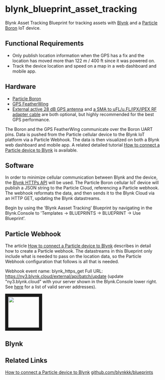 # blynk_blueprint_asset_tracking
Blynk Asset Tracking Blueprint for tracking assets with [Blynk](https://blynk.io) and a [Particle Boron](https://docs.particle.io/boron/) IoT device.  

## Functional Requirements
- Only publish location information when the GPS has a fix and the location has moved more than 122 m / 400 ft since it was powered on.
- Track the device location and speed on a map in a web dashboard and mobile app.

## Hardware
- [Particle Boron](https://docs.particle.io/boron/)
- [GPS FeatherWing](https://www.adafruit.com/product/3133)
- [External active 28 dB GPS antenna](https://www.adafruit.com/product/960) and [a SMA to uFL/u.FL/IPX/IPEX RF adapter cable](https://www.adafruit.com/product/851) are both optional, but highly recommended for the best GPS performance.

The Boron and the GPS FeatherWing communicate over the Boron UART pins. Data is pushed from the Particle cellular device to the Blynk IoT platform via a Particle Webhook.  The data is then visualized on both a Blynk web dashboard and mobile app. A related detailed tutorial [How to connect a Particle device to Blynk](https://blynk.io/blog/how-to-connect-a-particle-device-to-blynk) is available.  

## Software
In order to minimize cellular communication between Blynk and the device, the [Blynk HTTPs API](https://docs.blynk.io/en/blynk.cloud/https-api-overview) will be used.  The Particle Boron cellular IoT device will publish a JSON string to the Particle Cloud, referencing a Particle webhook. The webhook reformats the data, and then sends it to the Blynk Cloud via an HTTP GET, updating the Blynk datastreams.  

Begin by using the 'Blynk Aasset Tracking' Blueprint by navigating in the Blynk.Console to 'Templates -> BLUEPRINTS -> BLUEPRINT -> Use Blueprint'.  



## Particle Webhook
The article [How to connect a Particle device to Blynk](https://blynk.io/blog/how-to-connect-a-particle-device-to-blynk) describes in detail how to create a Particle webhook. The datastreams in this Blueprint only include what is needed to pass on the location data, so the Particle Webhook configuration that follows is all that is needed. 

Webhook event name:  blynk_https_get
Full URL:  https://ny3.blynk.cloud/external/api/batch/update    (update "ny3.blynk.cloud" with your server shown in the Blynk.Console lower right.  See [here](https://docs.blynk.io/en/blynk.cloud/troubleshooting) for a list of valid server addresses).  

<img src="https://images.unsplash.com/photo-1415604934674-561df9abf539?ixlib=rb-1.2.1&ixid=eyJhcHBfaWQiOjEyMDd9&auto=format&fit=crop&w=2772&q=80" width="100" height="100" border="10"/>

## Blynk


## Related Links
[How to connect a Particle device to Blynk](https://blynk.io/blog/how-to-connect-a-particle-device-to-blynk)
[github.com/blynkkk/blueprints](https://github.com/blynkkk/blueprints)
